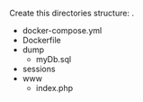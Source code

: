 Create this directories structure:
.
- docker-compose.yml
- Dockerfile
- dump
  - myDb.sql
- sessions
- www
  - index.php
    
